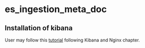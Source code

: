 # es_ingestion_meta_doc

## Installation of kibana 
User may follow this [tutorial](https://www.digitalocean.com/community/tutorials/how-to-install-elasticsearch-logstash-and-kibana-elk-stack-on-centos-7#install-kibana) following Kibana and Nginx chapter.


